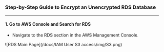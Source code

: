 ### Step-by-Step Guide to Encrypt an Unencrypted RDS Database
---
#### 1. Go to AWS Console and Search for RDS
- Navigate to the RDS section in the AWS Management Console.

![RDS Main Page](/docs/IAM User S3 access/img/S3.png)
